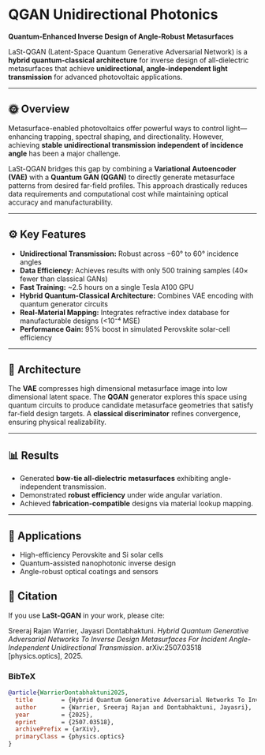 # QGAN Unidirectional Photonics

**Quantum-Enhanced Inverse Design of Angle-Robust Metasurfaces**

LaSt-QGAN (Latent-Space Quantum Generative Adversarial Network) is a **hybrid quantum-classical architecture** for inverse design of all-dielectric metasurfaces that achieve **unidirectional, angle-independent light transmission** for advanced photovoltaic applications.

---

## 🌞 Overview

Metasurface-enabled photovoltaics offer powerful ways to control light—enhancing trapping, spectral shaping, and directionality. However, achieving **stable unidirectional transmission independent of incidence angle** has been a major challenge.

LaSt-QGAN bridges this gap by combining a **Variational Autoencoder (VAE)** with a **Quantum GAN (QGAN)** to directly generate metasurface patterns from desired far-field profiles. This approach drastically reduces data requirements and computational cost while maintaining optical accuracy and manufacturability.

---

## ⚙️ Key Features

- **Unidirectional Transmission:** Robust across −60° to 60° incidence angles  
- **Data Efficiency:** Achieves results with only 500 training samples (40× fewer than classical GANs)  
- **Fast Training:** ~2.5 hours on a single Tesla A100 GPU  
- **Hybrid Quantum-Classical Architecture:** Combines VAE encoding with quantum generator circuits  
- **Real-Material Mapping:** Integrates refractive index database for manufacturable designs (<10⁻⁴ MSE)  
- **Performance Gain:** 95% boost in simulated Perovskite solar-cell efficiency  

---

## 🧠 Architecture


The **VAE** compresses high dimensional metasurface image into low dimensional latent space. The **QGAN** generator explores this space using quantum circuits to produce candidate metasurface geometries that satisfy far-field design targets. A **classical discriminator** refines convergence, ensuring physical realizability.

---

## 📊 Results

- Generated **bow-tie all-dielectric metasurfaces** exhibiting angle-independent transmission.  
- Demonstrated **robust efficiency** under wide angular variation.  
- Achieved **fabrication-compatible** designs via material lookup mapping.  

---

## 🧩 Applications

- High-efficiency Perovskite and Si solar cells  
- Quantum-assisted nanophotonic inverse design  
- Angle-robust optical coatings and sensors

## 📘 Citation

If you use **LaSt-QGAN** in your work, please cite:

Sreeraj Rajan Warrier, Jayasri Dontabhaktuni. *Hybrid Quantum Generative Adversarial Networks To Inverse Design Metasurfaces For Incident Angle-Independent Unidirectional Transmission*. arXiv:2507.03518 [physics.optics], 2025.
### BibTeX

```bibtex
@article{WarrierDontabhaktuni2025,
  title        = {Hybrid Quantum Generative Adversarial Networks To Inverse Design Metasurfaces For Incident Angle-Independent Unidirectional Transmission},
  author       = {Warrier, Sreeraj Rajan and Dontabhaktuni, Jayasri},
  year         = {2025},
  eprint       = {2507.03518},
  archivePrefix = {arXiv},
  primaryClass = {physics.optics}
}
```
